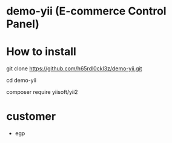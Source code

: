 # demo-yii (E-commerce Control Panel)

# How to install

  git clone https://github.com/h65rdl0ckl3z/demo-yii.git

  cd demo-yii
  
  composer require yiisoft/yii2

# customer
  - egp

